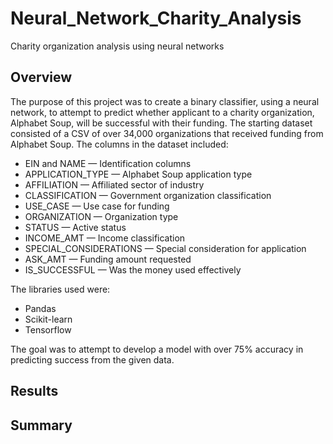 # Neural_Network_Charity_Analysis
Charity organization analysis using neural networks

## Overview
The purpose of this project was to create a binary classifier, using a neural network, to attempt to predict whether applicant to a charity organization, Alphabet Soup, will be successful with their funding.
The starting dataset consisted of a CSV of over 34,000 organizations that received funding from Alphabet Soup. The columns in the dataset included:
* EIN and NAME — Identification columns
* APPLICATION_TYPE — Alphabet Soup application type
* AFFILIATION — Affiliated sector of industry
* CLASSIFICATION — Government organization classification
* USE_CASE — Use case for funding
* ORGANIZATION — Organization type
* STATUS — Active status
* INCOME_AMT — Income classification
* SPECIAL_CONSIDERATIONS — Special consideration for application
* ASK_AMT — Funding amount requested
* IS_SUCCESSFUL — Was the money used effectively

The libraries used were:
* Pandas
* Scikit-learn
* Tensorflow

The goal was to attempt to develop a model with over 75% accuracy in predicting success from the given data.

## Results



## Summary